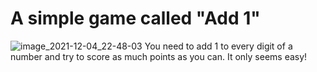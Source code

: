 # A simple game called "Add 1"
![image_2021-12-04_22-48-03](https://user-images.githubusercontent.com/92583131/144722758-33dc90d6-acce-469e-8e4d-40242a95d644.png)
You need to add 1 to every digit of a number and try to score as much points as you can. It only seems easy!

